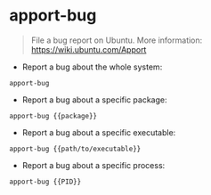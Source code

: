 # apport-bug

> File a bug report on Ubuntu.
> More information: <https://wiki.ubuntu.com/Apport>

- Report a bug about the whole system:

`apport-bug`

- Report a bug about a specific package:

`apport-bug {{package}}`

- Report a bug about a specific executable:

`apport-bug {{path/to/executable}}`

- Report a bug about a specific process:

`apport-bug {{PID}}`

